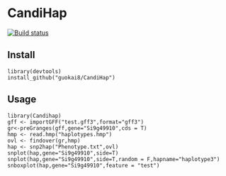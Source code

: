 # CandiHap
<a href="https://travis-ci.org/guokai8/CandiHap"><img src="https://travis-ci.org/guokai8/CandiHap.svg" alt="Build status"></a>

## Install
```
library(devtools)
install_github("guokai8/CandiHap")
```
## Usage
```
library(Candihap)
gff <- importGFF("test.gff3",format="gff3")
gr<-preGranges(gff,gene="Si9g49910",cds = T)
hmp <- read.hmp("haplotypes.hmp")
ovl <- findover(gr,hmp)
hap <- snp2hap("Phenotype.txt",ovl)
snplot(hap,gene="Si9g49910",side=T)
snplot(hap,gene="Si9g49910",side=T,random = F,hapname="haplotype3")
snboxplot(hap,gene="Si9g49910",feature = "test")
```
